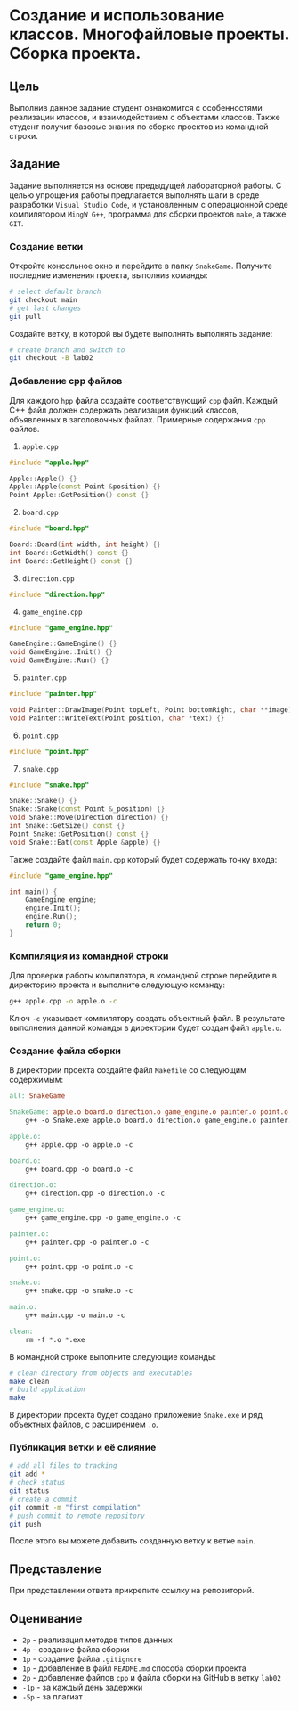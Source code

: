 # Создание и использование классов. Многофайловые проекты. Сборка проекта.

## Цель

Выполнив данное задание студент ознакомится с особенностями реализации классов, и взаимодействием с объектами классов. Также студент получит базовые знания по сборке проектов из командной строки.

## Задание

Задание выполняется на основе предыдущей лабораторной работы. С целью упрощения работы предлагается выполнять шаги в среде разработки `Visual Studio Code`, и установленным с операционной среде компилятором `MingW G++`, программа для сборки проектов `make`, а также `GIT`.

### Создание ветки

Откройте консольное окно и перейдите в папку `SnakeGame`. Получите последние изменения проекта, выполнив команды:

```bash
# select default branch
git checkout main
# get last changes
git pull
```

Создайте ветку, в которой вы будете выполнять выполнять задание:

```bash
# create branch and switch to
git checkout -B lab02
```

### Добавление cpp файлов

Для каждого `hpp` файла создайте соответствующий `cpp` файл. Каждый С++ файл должен содержать реализации функций классов, объявленных в заголовочных файлах. Примерные содержания `cpp` файлов.

1. `apple.cpp`

```cpp
#include "apple.hpp"

Apple::Apple() {}
Apple::Apple(const Point &position) {}
Point Apple::GetPosition() const {}
```

2. `board.cpp`

```cpp
#include "board.hpp"

Board::Board(int width, int height) {}
int Board::GetWidth() const {}
int Board::GetHeight() const {}
```

3. `direction.cpp`

```cpp
#include "direction.hpp"
```

4. `game_engine.cpp`

```cpp
#include "game_engine.hpp"

GameEngine::GameEngine() {}
void GameEngine::Init() {}
void GameEngine::Run() {}
```

5. `painter.cpp`

```cpp
#include "painter.hpp"

void Painter::DrawImage(Point topLeft, Point bottomRight, char **image) {}
void Painter::WriteText(Point position, char *text) {}
```

6. `point.cpp`

```cpp
#include "point.hpp"
```

7. `snake.cpp`

```cpp
#include "snake.hpp"

Snake::Snake() {}
Snake::Snake(const Point &_position) {}
void Snake::Move(Direction direction) {}
int Snake::GetSize() const {}
Point Snake::GetPosition() const {}
void Snake::Eat(const Apple &apple) {}
```

Также создайте файл `main.cpp` который будет содержать точку входа:

```cpp
#include "game_engine.hpp"

int main() {
    GameEngine engine;
    engine.Init();
    engine.Run();
    return 0;
}
```

### Компиляция из командной строки

Для проверки работы компилятора, в командной строке перейдите в директорию проекта и выполните следующую команду:

```bash
g++ apple.cpp -o apple.o -c
```

Ключ `-c` указывает компилятору создать объектный файл. В результате выполнения данной команды в директории будет создан файл `apple.o`.

### Создание файла сборки

В директории проекта создайте файл `Makefile` со следующим содержимым:

```makefile
all: SnakeGame

SnakeGame: apple.o board.o direction.o game_engine.o painter.o point.o snake.o main.o
	g++ -o Snake.exe apple.o board.o direction.o game_engine.o painter.o point.o snake.o main.o

apple.o:
	g++ apple.cpp -o apple.o -c

board.o:
	g++ board.cpp -o board.o -c

direction.o:
	g++ direction.cpp -o direction.o -c

game_engine.o:
	g++ game_engine.cpp -o game_engine.o -c

painter.o:
	g++ painter.cpp -o painter.o -c

point.o:
	g++ point.cpp -o point.o -c

snake.o:
	g++ snake.cpp -o snake.o -c

main.o:
	g++ main.cpp -o main.o -c

clean:
	rm -f *.o *.exe
```

В командной строке выполните следующие команды:

```bash
# clean directory from objects and executables
make clean
# build application
make
```

В директории проекта будет создано приложение `Snake.exe` и ряд объектных файлов, с расширением `.o`.

### Публикация ветки и её слияние

```bash
# add all files to tracking
git add *
# check status
git status
# create a commit
git commit -m "first compilation"
# push commit to remote repository
git push
```

После этого вы можете добавить созданную ветку к ветке `main`.

## Представление

При представлении ответа прикрепите ссылку на репозиторий.

## Оценивание

- `2p` - реализация методов типов данных
- `4p` - создание файла сборки
- `1p` - создание файла `.gitignore`
- `1p` - добавление в файл `README.md` способа сборки проекта
- `2p` - добавление файлов `cpp` и файла сборки на GitHub в ветку `lab02`
- `-1p` - за каждый день задержки
- `-5p` - за плагиат
